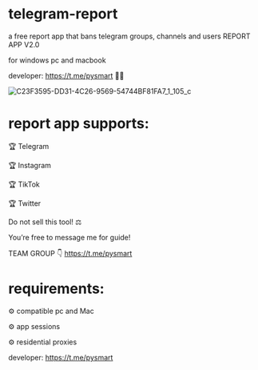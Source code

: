 # telegram-report
a free report app that bans telegram groups, channels and users
REPORT APP V2.0

for windows pc and macbook  

developer: https://t.me/pysmart 👨‍💻

![C23F3595-DD31-4C26-9569-54744BF81FA7_1_105_c](https://github.com/tgmachinery/telegram-banner/assets/172055629/61ab857c-c848-46ed-948c-ce3131ac1b75)

# report app supports:

🏆 Telegram

🏆 Instagram 

🏆 TikTok 

🏆 Twitter 

Do not sell this tool! ⚖️

You’re free to message me for guide! 

TEAM GROUP 👇
https://t.me/pysmart

# requirements:

⚙️ compatible pc and Mac

⚙️ app sessions 

⚙️ residential proxies

developer: https://t.me/pysmart
